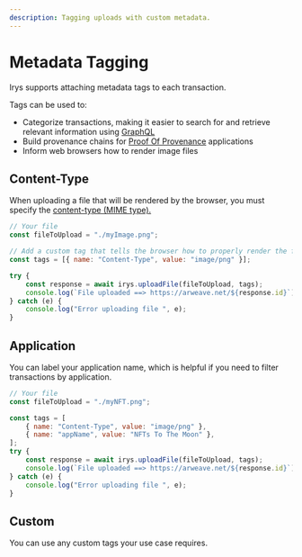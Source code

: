 ```yaml
---
description: Tagging uploads with custom metadata.
---
```


# Metadata Tagging

Irys supports attaching metadata tags to each transaction.

Tags can be used to:

-   Categorize transactions, making it easier to search for and retrieve relevant information using [GraphQL](/developer-docs/graphql)
-   Build provenance chains for [Proof Of Provenance](/overview/solutions/proof-of-provenance) applications
-   Inform web browsers how to render image files

## Content-Type

When uploading a file that will be rendered by the browser, you must specify the [content-type (MIME type).](https://developer.mozilla.org/en-US/Web/HTTP/Basics_of_HTTP/MIME_types/Common_types)

```js
// Your file
const fileToUpload = "./myImage.png";

// Add a custom tag that tells the browser how to properly render the file
const tags = [{ name: "Content-Type", value: "image/png" }];

try {
	const response = await irys.uploadFile(fileToUpload, tags);
	console.log(`File uploaded ==> https://arweave.net/${response.id}`);
} catch (e) {
	console.log("Error uploading file ", e);
}
```

## Application

You can label your application name, which is helpful if you need to filter transactions by application.

```js
// Your file
const fileToUpload = "./myNFT.png";

const tags = [
	{ name: "Content-Type", value: "image/png" },
	{ name: "appName", value: "NFTs To The Moon" },
];
try {
	const response = await irys.uploadFile(fileToUpload, tags);
	console.log(`File uploaded ==> https://arweave.net/${response.id}`);
} catch (e) {
	console.log("Error uploading file ", e);
}
```

## Custom

You can use any custom tags your use case requires.
